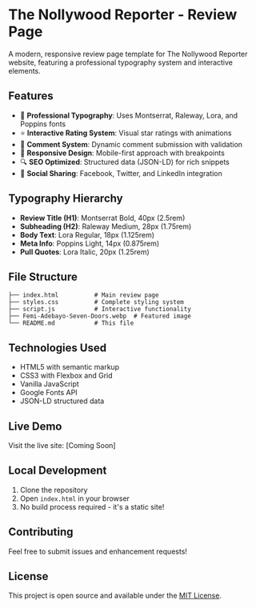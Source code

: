 # The Nollywood Reporter - Review Page

A modern, responsive review page template for The Nollywood Reporter website, featuring a professional typography system and interactive elements.

## Features

- 🎨 **Professional Typography**: Uses Montserrat, Raleway, Lora, and Poppins fonts
- ⭐ **Interactive Rating System**: Visual star ratings with animations
- 💬 **Comment System**: Dynamic comment submission with validation
- 📱 **Responsive Design**: Mobile-first approach with breakpoints
- 🔍 **SEO Optimized**: Structured data (JSON-LD) for rich snippets
- 📲 **Social Sharing**: Facebook, Twitter, and LinkedIn integration

## Typography Hierarchy

- **Review Title (H1)**: Montserrat Bold, 40px (2.5rem)
- **Subheading (H2)**: Raleway Medium, 28px (1.75rem)
- **Body Text**: Lora Regular, 18px (1.125rem)
- **Meta Info**: Poppins Light, 14px (0.875rem)
- **Pull Quotes**: Lora Italic, 20px (1.25rem)

## File Structure

```
├── index.html          # Main review page
├── styles.css          # Complete styling system
├── script.js           # Interactive functionality
├── Femi-Adebayo-Seven-Doors.webp  # Featured image
└── README.md           # This file
```

## Technologies Used

- HTML5 with semantic markup
- CSS3 with Flexbox and Grid
- Vanilla JavaScript
- Google Fonts API
- JSON-LD structured data

## Live Demo

Visit the live site: [Coming Soon]

## Local Development

1. Clone the repository
2. Open `index.html` in your browser
3. No build process required - it's a static site!

## Contributing

Feel free to submit issues and enhancement requests!

## License

This project is open source and available under the [MIT License](LICENSE).
